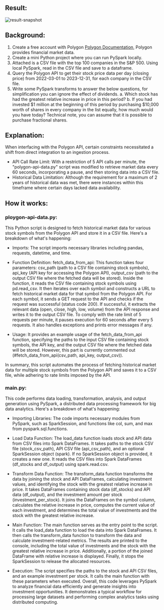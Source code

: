 ## Result:
![result-snapshot](https://github.com/amyth-singh/pyspark-polygon_ai-financial_analysis/assets/78929302/1d242b4b-79c1-48db-b10f-bd29d0e51f1a)

## Background:

1. Create a free account with Polygon [Polygon Documentation](https://polygon.io/docs/stocks/getting-started), Polygon provides financial market data.
2. Create a mini Python project where you can run PySpark locally.
3. Attached is a CSV file with the top 100 companies in the S&P 500. Using local PySpark, read in the CSV file and save to a dataframe.
4. Query the Polygon API to get their stock price data per day (closing price) from 2022-03-01 to 2023-12-31, for each company in the CSV file.
5. Write some PySpark transforms to answer the below questions, for simplification you can ignore the effect of dividends. 
    a. Which stock has had the greatest relative increase in price in this period?
    b. If you had invested $1 million at the beginning of this period by purchasing $10,000 worth of shares in every company in the list equally, how much would you have today? Technical note, you can assume that it is possible to purchase fractional shares.


## Explanation:

When interfacing with the Polygon API, certain constraints necessitated a shift from direct integration to an ingestion process.
   
   - API Call Rate Limit: 
      With a restriction of 5 API calls per minute, the "polygon-api-data.py" script was modified to retrieve market data every 60 seconds, incorporating a pause, and then storing data into a CSV file.
   - Historical Data Limitation: 
      Although the requirement for a maximum of 2 years of historical data was met, there were instances within this timeframe where certain days lacked data availability.


## How it works:

### ploygon-api-data.py: 
   This Python script is designed to fetch historical market data for various stock symbols from the Polygon API and store it in a CSV file. Here's a breakdown of what's happening:

   - Imports: 
      The script imports necessary libraries including pandas, requests, datetime, and time.
   
   - Function Definition:
      fetch_data_from_api: This function takes four parameters: csv_path (path to a CSV file containing stock symbols), api_key (API key for accessing the Polygon API), output_csv (path to the output CSV file where the fetched data will be stored).
      Inside the function, it reads the CSV file containing stock symbols using pd.read_csv.
      It then iterates over each symbol and constructs a URL to fetch historical market data for that symbol from the Polygon API.
      For each symbol, it sends a GET request to the API and checks if the request was successful (status code 200).
      If successful, it extracts the relevant data (open, close, high, low, volume) from the API response and writes it to the output CSV file.
      To comply with the rate limit of 5 requests per minute, it pauses execution for 60 seconds after every 5 requests.
      It also handles exceptions and prints error messages if any.
   
   - Usage:
      It provides an example usage of the fetch_data_from_api function, specifying the paths to the input CSV file containing stock symbols, the API key, and the output CSV file where the fetched data will be stored. However, this part is currently commented out (#fetch_data_from_api(csv_path, api_key, output_csv)).

   In summary, this script automates the process of fetching historical market data for multiple stock symbols from the Polygon API and saves it to a CSV file, while adhering to rate limits imposed by the API.

### main.py:
   This code performs data loading, transformation, analysis, and output generation using PySpark, a distributed data processing framework for big data analytics. Here's a breakdown of what's happening:

   - Importing Libraries: 
      The code imports necessary modules from PySpark, such as SparkSession, and functions like col, sum, and max from pyspark.sql.functions.
   
   - Load Data Function:
      The load_data function loads stock and API data from CSV files into Spark DataFrames.
      It takes paths to the stock CSV file (stock_csv_path), API CSV file (api_csv_path), and an optional SparkSession object (spark).
      If no SparkSession object is provided, it creates a new one.
      It reads the CSV files into Spark DataFrames (df_stocks and df_output) using spark.read.csv.
   
   - Transform Data Function:
      The transform_data function transforms the data by joining the stock and API DataFrames, calculating investment values, and identifying the stock with the greatest relative increase in price.
      It takes DataFrames containing stock data (df_stocks) and API data (df_output), and the investment amount per stock (investment_per_stock).
      It joins the DataFrames on the symbol column, calculates the relative increase in price, computes the current value of each investment, and determines the total value of investments and the stock with the greatest relative increase.
   
   - Main Function:
      The main function serves as the entry point to the script.
      It calls the load_data function to load the data into Spark DataFrames.
      It then calls the transform_data function to transform the data and calculate investment-related metrics.
      The results are printed to the console, including the total value of investments and the stock with the greatest relative increase in price.
      Additionally, a portion of the joined DataFrame with relative increase is displayed.
      Finally, it stops the SparkSession to release the allocated resources.
   
   - Execution:
      The script specifies the paths to the stock and API CSV files, and an example investment per stock.
      It calls the main function with these parameters when executed.
      Overall, this code leverages PySpark to analyze financial data efficiently and generate insights into investment opportunities. It demonstrates a typical workflow for processing large datasets and performing complex analytics tasks using distributed computing.
